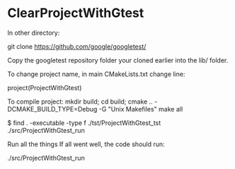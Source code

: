 # ClearProjectWithGtest

In other directory:

git clone https://github.com/google/googletest/

Copy the googletest repository folder your cloned earlier into the lib/ folder.


To change project name, in main CMakeLists.txt change line:

project(ProjectWithGtest)


To compile project:
mkdir build; cd build; cmake .. -DCMAKE_BUILD_TYPE=Debug -G "Unix Makefiles" 
make all

$ find . -executable -type f
./tst/ProjectWithGtest_tst
./src/ProjectWithGtest_run

Run all the things
If all went well, the code should run:

./src/ProjectWithGtest_run


